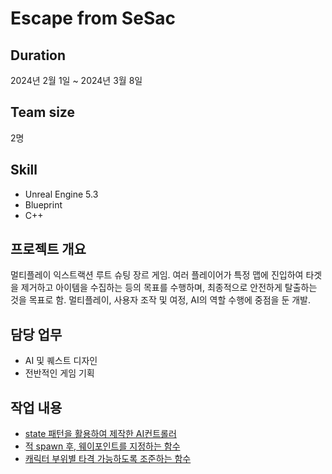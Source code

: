 # Escape from SeSac

## Duration
2024년 2월 1일 ~ 2024년 3월 8일

## Team size
2명

## Skill
- Unreal Engine 5.3
- Blueprint
- C++

## 프로젝트 개요
멀티플레이 익스트랙션 루트 슈팅 장르 게임. 여러 플레이어가 특정 맵에 진입하여 타겟을 제거하고 아이템을 수집하는 등의 목표를 수행하며, 최종적으로 안전하게 탈출하는 것을 목표로 함. 멀티플레이, 사용자 조작 및 여정, AI의 역할 수행에 중점을 둔 개발.

## 담당 업무
- AI 및 퀘스트 디자인
- 전반적인 게임 기획

## 작업 내용

- [state 패턴을 활용하여 제작한 AI컨트롤러](Source/SesacProject5/Private/AIController/EOSAIController.cpp)
- [적 spawn 후, 웨이포인트를 지정하는 함수](Source/SesacProject5/Private/AIComponent/AISpawnManager.cpp#L30)
- [캐릭터 부위별 타격 가능하도록 조준하는 함수](Source/SesacProject5/Private/AIComponent/FSM_Chase_Component.cpp#L106)
